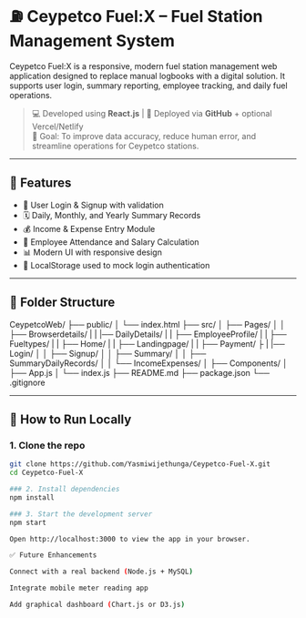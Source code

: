 # ⛽ Ceypetco Fuel:X – Fuel Station Management System

Ceypetco Fuel:X is a responsive, modern fuel station management web application designed to replace manual logbooks with a digital solution. It supports user login, summary reporting, employee tracking, and daily fuel operations.

> 💻 Developed using **React.js** | 🚀 Deployed via **GitHub** + optional Vercel/Netlify  
> 🎯 Goal: To improve data accuracy, reduce human error, and streamline operations for Ceypetco stations.

---

## 📌 Features

- 🔐 User Login & Signup with validation
- 🗓️ Daily, Monthly, and Yearly Summary Records
- 💰 Income & Expense Entry Module
- 🧾 Employee Attendance and Salary Calculation
- 📊 Modern UI with responsive design
- 💾 LocalStorage used to mock login authentication

---

## 📂 Folder Structure

CeypetcoWeb/
├── public/
│ └── index.html
├── src/
│ ├── Pages/
│ │ ├── Browserdetails/
| | |── DailyDetails/
| | ├── EmployeeProfile/
| | ├── Fueltypes/
| | ├── Home/
| | ├── Landingpage/
| | ├── Payment/
├ | |── Login/
│ │ ├── Signup/
│ │ ├── Summary/
│ │ ├── SummaryDailyRecords/
│ │ └── IncomeExpenses/
│ ├── Components/
│ ├── App.js
│ └── index.js
├── README.md
├── package.json
└── .gitignore


---

## 🚀 How to Run Locally

### 1. Clone the repo
```bash
git clone https://github.com/Yasmiwijethunga/Ceypetco-Fuel-X.git
cd Ceypetco-Fuel-X

### 2. Install dependencies
npm install

### 3. Start the development server
npm start

Open http://localhost:3000 to view the app in your browser.

✅ Future Enhancements

Connect with a real backend (Node.js + MySQL)

Integrate mobile meter reading app

Add graphical dashboard (Chart.js or D3.js)



